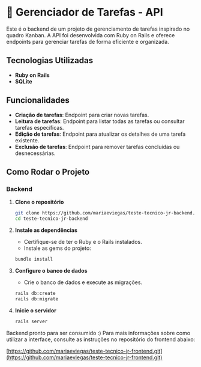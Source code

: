 # 🚀 Gerenciador de Tarefas - API

Este é o backend de um projeto de gerenciamento de tarefas inspirado no quadro Kanban. A API foi desenvolvida com Ruby on Rails e oferece endpoints para gerenciar tarefas de forma eficiente e organizada.

## Tecnologias Utilizadas

- **Ruby on Rails**
- **SQLite**

## Funcionalidades

- **Criação de tarefas**: Endpoint para criar novas tarefas.
- **Leitura de tarefas**: Endpoint para listar todas as tarefas ou consultar tarefas específicas.
- **Edição de tarefas**: Endpoint para atualizar os detalhes de uma tarefa existente.
- **Exclusão de tarefas**: Endpoint para remover tarefas concluídas ou desnecessárias.

## Como Rodar o Projeto

### Backend

1. **Clone o repositório**
   ```sh
   git clone https://github.com/mariaeviegas/teste-tecnico-jr-backend.git
   cd teste-tecnico-jr-backend

2. **Instale as dependências**
   
   - Certifique-se de ter o Ruby e o Rails instalados.
   - Instale as gems do projeto:
     
   ```sh
   bundle install

3. **Configure o banco de dados**
   
   - Crie o banco de dados e execute as migrações.
     
   ```sh
   rails db:create
   rails db:migrate

4. **Inicie o servidor**
   ```sh
   rails server

Backend pronto para ser consumido :) Para mais informações sobre como utilizar a interface, consulte as instruções no repositório do frontend abaixo:

[https://github.com/mariaeviegas/teste-tecnico-jr-frontend.git](https://github.com/mariaeviegas/teste-tecnico-jr-frontend.git)


